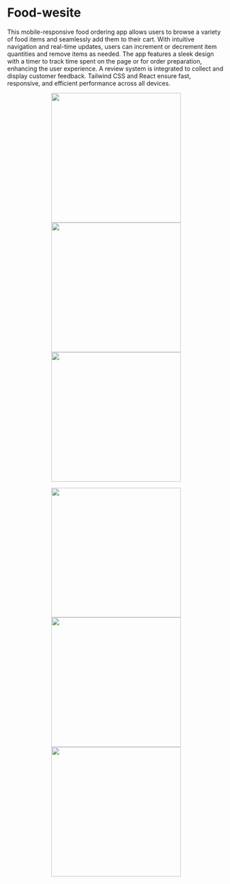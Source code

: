 # Food-wesite
This mobile-responsive food ordering app allows users to browse a variety of food items and seamlessly add them to their cart. With intuitive navigation and real-time updates, users can increment or decrement item quantities and remove items as needed. The app features a sleek design with a timer to track time spent on the page or for order preparation, enhancing the user experience. A review system is integrated to collect and display customer feedback. Tailwind CSS and React ensure fast, responsive, and efficient performance across all devices.
<p align="center">
  <img src="https://github.com/Aditya-567/Food-wesite/assets/106132841/c98ebf84-a43f-49c3-b87a-92196f8580d7" width="300" />
  <img src="https://github.com/Aditya-567/Food-wesite/assets/106132841/385e411e-e7b4-4c76-a832-74bd0299f8b6" width="300" /> 
  <img src="https://github.com/Aditya-567/Food-wesite/assets/106132841/b92ed158-86c2-4029-9757-3f50184d795c" width="300" />
</p>
<p align="center">
  <img src="https://github.com/Aditya-567/Food-wesite/assets/106132841/ee7bd240-529d-4ea6-b8b8-8f861c217f09" width="300" />
  <img src="https://github.com/Aditya-567/Food-wesite/assets/106132841/c1168e53-9a7d-4ad9-854e-5f8fa8fc1b27" width="300" /> 
  <img src="https://github.com/Aditya-567/Food-wesite/assets/106132841/4f894233-840c-424c-aa92-f2ebf624658f" width="300" />
</p>

